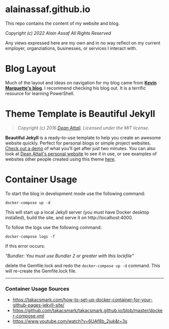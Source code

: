# alainassaf.github.io

This repo contains the content of my website and blog.

*Copyright (c) 2022 Alain Assaf All Rights Reserved*

Any views expressed here are my own and in no way reflect on my current employer, organziations, businesses, or services I interact with.

# Blog Layout

Much of the layout and ideas on navigation for my blog came from [**Kevin Marquette's blog**](https://powershellexplained.com/). I recommend checking his blog out. It is a terrific resource for learning PowerShell.

# Theme Template is Beautiful Jekyll

> *Copyright (c) 2016 [Dean Attali](http://deanattali.com). Licensed under the MIT license.*

**Beautiful Jekyll** is a ready-to-use template to help you create an awesome website quickly. Perfect for personal blogs or simple project websites.  [Check out a demo](http://deanattali.com/beautiful-jekyll) of what you'll get after just two minutes.  You can also look at [Dean Attail's personal website](http://deanattali.com) to see it in use, or see examples of websites other people created using this theme [here](https://github.com/daattali/beautiful-jekyll#showcased-users-success-stories).

# Container Usage
To start the blog in development mode use the following command:
```termnial
docker-compose up -d
```
This will start up a local Jekyll server (you must have Docker desktop installed), build the site, and serve it on http://localhost:4000.

To follow the logs use the following command:
```terminal
docker-compose logs -f
```
If this error occurs:

 *"Bundler: You must use Bundler 2 or greater with this lockfile"*

 delete the Gemfile.lock and redo the `docker-compose up -d` command. This will re-create the Gemfile.lock file.

---
 ### Container Usage Sources
* https://takacsmark.com/how-to-set-up-docker-container-for-your-github-pages-jekyll-site/
* https://github.com/takacsmark/takacsmark.github.io/blob/master/docker-compose.yml
* https://www.youtube.com/watch?v=6UAf8b_2juk&t=3s